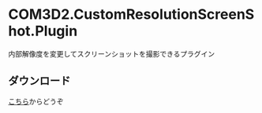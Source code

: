 # COM3D2.CustomResolutionScreenShot.Plugin
内部解像度を変更してスクリーンショットを撮影できるプラグイン

## ダウンロード
[こちら][DLlink]からどうぞ

[DLlink]:https://github.com/AshleyScarlet/COM3D2.CustomResolutionScreenShot.Plugin/releases/download/v1.1.0/COM3D2.CustomResolutionScreenShot.Plugin.zip
